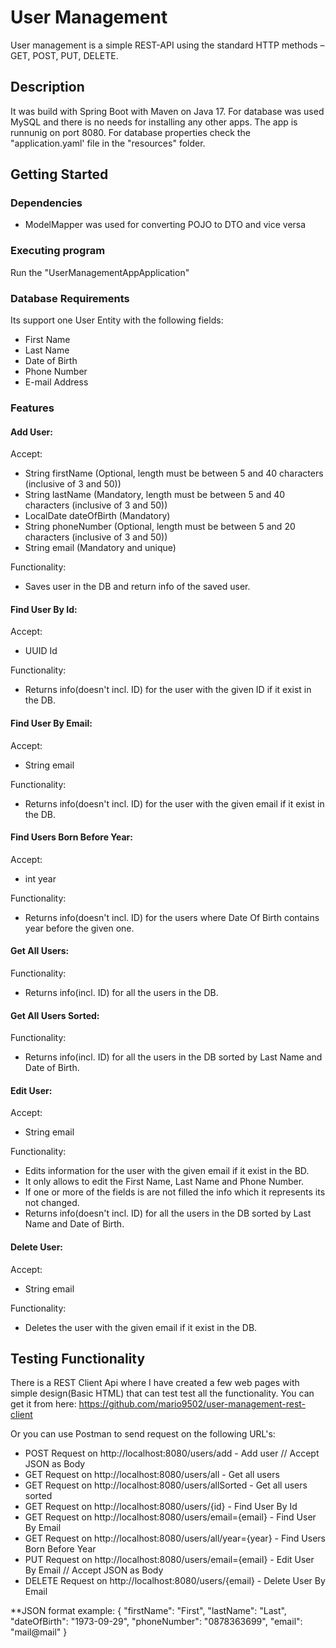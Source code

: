 # User Management

User management is a simple REST-API using the standard HTTP methods –  GET, POST, PUT, DELETE.

## Description

It was build with Spring Boot with Maven on Java 17. For database was used MySQL and there is no needs for installing any other apps. The app is runnunig on port 8080.
For database properties check the "application.yaml' file in the "resources" folder.

## Getting Started

### Dependencies

* ModelMapper was used for converting POJO to DTO and vice versa

### Executing program

Run the "UserManagementAppApplication"

### Database Requirements

Its support one User Entity with the following fields:
* First Name
* Last Name
* Date of Birth
* Phone Number
* E-mail Address

### Features

#### Add User:
Accept:
* String firstName (Optional, length must be between 5 and 40 characters (inclusive of 3 and 50))
* String lastName (Mandatory, length must be between 5 and 40 characters (inclusive of 3 and 50))
* LocalDate dateOfBirth (Mandatory)
* String phoneNumber (Optional, length must be between 5 and 20 characters (inclusive of 3 and 50))
* String email (Mandatory and unique)

Functionality:
* Saves user in the DB and return info of the saved user.

#### Find User By Id:
Accept:
* UUID Id

Functionality:
* Returns info(doesn't incl. ID) for the user with the given ID if it exist in the DB.

#### Find User By Email:
Accept:
* String email

Functionality:
* Returns info(doesn't incl. ID) for the user with the given email if it exist in the DB.

#### Find Users Born Before Year:
Accept:
* int year

Functionality:
* Returns info(doesn't incl. ID) for the users where Date Of Birth contains year before the given one.

#### Get All Users:
Functionality:
* Returns info(incl. ID) for all the users in the DB.

#### Get All Users Sorted:
Functionality:
* Returns info(incl. ID) for all the users in the DB sorted by Last Name and Date of Birth.

#### Edit User:
Accept:
* String email

Functionality:
* Edits information for the user with the given email if it exist in the BD.
* It only allows to edit the First Name, Last Name and Phone Number.
* If one or more of the fields is are not filled the info which it represents its not changed.
* Returns info(doesn't incl. ID) for all the users in the DB sorted by Last Name and Date of Birth.

#### Delete User:
Accept:
* String email

Functionality:
* Deletes the user with the given email if it exist in the DB.

## Testing Functionality

There is a REST Client Api where I have created a few web pages with simple design(Basic HTML) that can test test all the functionality.
You can get it from here: https://github.com/mario9502/user-management-rest-client

Or you can use Postman to send request on the following URL's:

* POST Request on http://localhost:8080/users/add - Add user // Accept JSON as Body
* GET Request on http://localhost:8080/users/all - Get all users
* GET Request on http://localhost:8080/users/allSorted - Get all users sorted
* GET Request on http://localhost:8080/users/{id} - Find User By Id
* GET Request on http://localhost:8080/users/email={email} - Find User By Email
* GET Request on http://localhost:8080/users/all/year={year} - Find Users Born Before Year
* PUT Request on http://localhost:8080/users/email={email} - Edit User By Email // Accept JSON as Body
* DELETE Request on http://localhost:8080/users/{email} - Delete User By Email

**JSON format example: 
{
    "firstName": "First",
    "lastName": "Last",
    "dateOfBirth": "1973-09-29",
    "phoneNumber": "0878363699",
    "email": "mail@mail"
}





